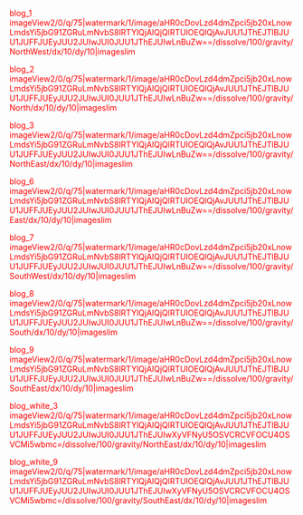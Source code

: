 <font color="red">

blog_1	
imageView2/0/q/75|watermark/1/image/aHR0cDovLzd4dmZpci5jb20xLnowLmdsYi5jbG91ZGRuLmNvbS8lRTYlQjAlQjQlRTUlOEQlQjAvJUU1JThEJTlBJUU1JUFFJUEyJUU2JUIwJUI0JUU1JThEJUIwLnBuZw==/dissolve/100/gravity/NorthWest/dx/10/dy/10|imageslim
  
blog_2	
imageView2/0/q/75|watermark/1/image/aHR0cDovLzd4dmZpci5jb20xLnowLmdsYi5jbG91ZGRuLmNvbS8lRTYlQjAlQjQlRTUlOEQlQjAvJUU1JThEJTlBJUU1JUFFJUEyJUU2JUIwJUI0JUU1JThEJUIwLnBuZw==/dissolve/100/gravity/North/dx/10/dy/10|imageslim
  
blog_3	
imageView2/0/q/75|watermark/1/image/aHR0cDovLzd4dmZpci5jb20xLnowLmdsYi5jbG91ZGRuLmNvbS8lRTYlQjAlQjQlRTUlOEQlQjAvJUU1JThEJTlBJUU1JUFFJUEyJUU2JUIwJUI0JUU1JThEJUIwLnBuZw==/dissolve/100/gravity/NorthEast/dx/10/dy/10|imageslim
  
blog_6	
imageView2/0/q/75|watermark/1/image/aHR0cDovLzd4dmZpci5jb20xLnowLmdsYi5jbG91ZGRuLmNvbS8lRTYlQjAlQjQlRTUlOEQlQjAvJUU1JThEJTlBJUU1JUFFJUEyJUU2JUIwJUI0JUU1JThEJUIwLnBuZw==/dissolve/100/gravity/East/dx/10/dy/10|imageslim
  
blog_7	
imageView2/0/q/75|watermark/1/image/aHR0cDovLzd4dmZpci5jb20xLnowLmdsYi5jbG91ZGRuLmNvbS8lRTYlQjAlQjQlRTUlOEQlQjAvJUU1JThEJTlBJUU1JUFFJUEyJUU2JUIwJUI0JUU1JThEJUIwLnBuZw==/dissolve/100/gravity/SouthWest/dx/10/dy/10|imageslim
  
blog_8	
imageView2/0/q/75|watermark/1/image/aHR0cDovLzd4dmZpci5jb20xLnowLmdsYi5jbG91ZGRuLmNvbS8lRTYlQjAlQjQlRTUlOEQlQjAvJUU1JThEJTlBJUU1JUFFJUEyJUU2JUIwJUI0JUU1JThEJUIwLnBuZw==/dissolve/100/gravity/South/dx/10/dy/10|imageslim
  
blog_9	
imageView2/0/q/75|watermark/1/image/aHR0cDovLzd4dmZpci5jb20xLnowLmdsYi5jbG91ZGRuLmNvbS8lRTYlQjAlQjQlRTUlOEQlQjAvJUU1JThEJTlBJUU1JUFFJUEyJUU2JUIwJUI0JUU1JThEJUIwLnBuZw==/dissolve/100/gravity/SouthEast/dx/10/dy/10|imageslim
  
blog_white_3	
imageView2/0/q/75|watermark/1/image/aHR0cDovLzd4dmZpci5jb20xLnowLmdsYi5jbG91ZGRuLmNvbS8lRTYlQjAlQjQlRTUlOEQlQjAvJUU1JThEJTlBJUU1JUFFJUEyJUU2JUIwJUI0JUU1JThEJUIwXyVFNyU5OSVCRCVFOCU4OSVCMi5wbmc=/dissolve/100/gravity/NorthEast/dx/10/dy/10|imageslim
  
blog_white_9	
imageView2/0/q/75|watermark/1/image/aHR0cDovLzd4dmZpci5jb20xLnowLmdsYi5jbG91ZGRuLmNvbS8lRTYlQjAlQjQlRTUlOEQlQjAvJUU1JThEJTlBJUU1JUFFJUEyJUU2JUIwJUI0JUU1JThEJUIwXyVFNyU5OSVCRCVFOCU4OSVCMi5wbmc=/dissolve/100/gravity/SouthEast/dx/10/dy/10|imageslim